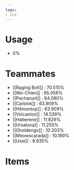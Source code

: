 ```yaml
---
tags:
- ice
---
```

# Usage
- 0%
# Teammates
- [[Raging Bolt]] : 70.515%
- [[Wo-Chien]] : 65.058%
- [[Pecharunt]] : 64.080%
- [[Carbink]] : 63.909%
- [[Hitmontop]] : 63.909%
- [[Volcanion]] : 14.539%
- [[Hatterene]] : 11.829%
- [[Ursaluna]] : 11.255%
- [[Gholdengo]] : 10.203%
- [[Meowscarada]] : 10.189%
- [[Uxie]] : 9.935%
# Items
